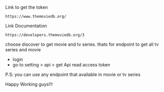 Link to get the token

```shell
https://www.themoviedb.org/
```

Link Documentation

```shell
https://developers.themoviedb.org/3
```

choose discover to get movie and tv series. thats for endpoint to get all tv series and movie


- login
- go to setting > api > get Api read access token



P.S: you can use any endpoint that available in movie or tv series

Happy Working guys!!!
